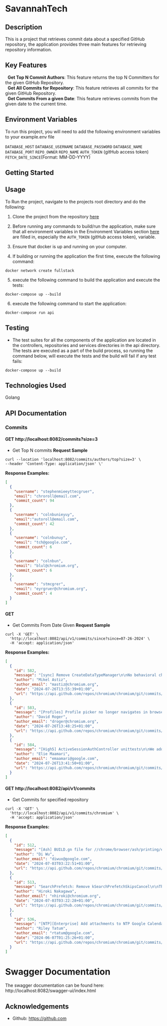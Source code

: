 
# SavannahTech



## Description
This is a project that retrieves commit data about a specified GitHub repository, the application provides three main features for retrieving repository information.
## Key Features

&nbsp;
__Get Top N Commit Authors__: This feature returns the top N Committers for the given GitHub Repository.\
&nbsp;
__Get All Commits for Repository__: This feature retrieves all commits for the given GitHub Repository. \
&nbsp;
__Get Commits From a given Date__: This feature retrieves commits from the given date to the current time.

## Environment Variables

To run this project, you will need to add the following environment variables to your example.env file

`DATABASE_HOST`
`DATABASE_USERNAME`
`DATABASE_PASSWORD`
`DATABASE_NAME`
`DATABASE_PORT`
`REPO_OWNER`
`REPO_NAME`
`AUTH_TOKEN` (gitHub access token)
`FETCH_DATE_SINCE`(Format: MM-DD-YYYY)



## Getting Started
## Usage
To Run the project, navigate to the projects root directory and do the following:
1. Clone the project from the repository [here](https://github.com/djfemz/savannah_Tech)

2. Before running any commands to build/run the application, make sure that all environment variables in the Environment Variables section [here](#environment-variables) are filled in, especially the `AUTH_TOKEN` (gitHub access token), variable.

3. Ensure that docker is up and running on your computer.
4. If building or running the application the first time, execute the following command:
```shell
docker network create fullstack
```
5. execute the following command to build the application and execute the tests:
```shell
docker-compose up --build
``` 

6. execute the following command to start the application:
```shell
docker-compose run api
```

## Testing
- The test suites for all the components of the application are located in the controllers, repositories and services directories in the api directory. The tests are executed as a part of the build process, so running the command below, will execute the tests and the build will fail if any test fails:
```shell
docker-compose up --build
``` 
## Technologies Used
Golang
## API Documentation

### Commits

#### GET http://localhost:8082/commits?size=3

- Get Top N commits
  **Request Sample**
```shell
curl --location 'localhost:8082/commits/authors/top?size=3' \
--header 'Content-Type: application/json' \'

```
**Response Examples:**
```json
[
  {
    "username": "stephenmieeyttecgruer",
    "email": "chroroll@email.com",
    "commit_count": 94
  },
  {
    "username": "colnbunieyuy",
    "email":"autoroll@email.com",
    "commit_count": 42
  },
  {
    "username": "colnbunuy",
    "email": "tch@google.com",
    "commit_count": 6
  },
  {
    "username": "colnbun",
    "email": "blul@chromium.org",
    "commit_count": 6
  },
  {
    "username": "stmcgrer",
    "email": "eyrgruer@chromium.org",
    "commit_count": 4
  }
]
```


#### GET
- Get Commits From Date Given
  **Request Sample**
```shell
curl -X 'GET' \
  'http://localhost:8082/api/v1/commits/since?since=07-26-2024' \
  -H 'accept: application/json'

```
**Response Examples:**
```json
[
  {
    "id": 582,
    "message": "[sync] Remove CreateDataTypeManager\n\nNo behavioral changes outside tests, as it always instantiates\nDataTypeManagerImpl.\n\nIn tests, before this class, a subclass was instantiated for the purpose\nof accessing some internal state. Instead, SyncEngine can be used for\nsimilar purposes, and everything else isn't externally visible and\narguably shouldn't be verified in tests.\n\nOne benefit is that SyncApiComponentFactory has a better-defined\nscope, which is dealing with SyncEngine instances. A TODO is added\nto find a better name for this class and make it less abstract.\n\nChange-Id: Ia54821245f07f09c49bb0c3d5dc595d1ac61bf0a\nBug: 335688372\nReviewed-on: https://chromium-review.googlesource.com/c/chromium/src/+/5741644\nCode-Coverage: findit-for-me@appspot.gserviceaccount.com <findit-for-me@appspot.gserviceaccount.com>\nCommit-Queue: Mikel Astiz <mastiz@chromium.org>\nReviewed-by: Marc Treib <treib@chromium.org>\nCr-Commit-Position: refs/heads/main@{#1333502}",
    "author": "Mikel Astiz",
    "author_email": "mastiz@chromium.org",
    "date": "2024-07-26T13:55:39+01:00",
    "url": "https://api.github.com/repos/chromium/chromium/git/commits/d66d47c65b5180387e321d05bffcf37be1d9112a"
  },
  {
    "id": 583,
    "message": "[Profiles] Profile picker no longer navigates in browser being destroyed\n\nBug: 40064092, 40242414\nChange-Id: Id8283b435a99254788225748800d7fec409fb9c6\nReviewed-on: https://chromium-review.googlesource.com/c/chromium/src/+/5741701\nReviewed-by: Greg Thompson <grt@chromium.org>\nCommit-Queue: David Roger <droger@chromium.org>\nCr-Commit-Position: refs/heads/main@{#1333501}",
    "author": "David Roger",
    "author_email": "droger@chromium.org",
    "date": "2024-07-26T13:48:25+01:00",
    "url": "https://api.github.com/repos/chromium/chromium/git/commits/1cd71739a1661436a24c9b8ea057dc9061e73ef0"
  },
  {
    "id": 584,
    "message": "[High5] ActiveSessionAuthController unittests\n\nWe add several unittests that test the behavior of\n`ActiveSessionAuthController`. We assert that it behaves correctly in\nthe case of correct and wrong password/pin inputs, and in the case of\ncanceling the dialog.\n\nBug: b:352238958, b:348326316\nChange-Id: I141d45f932ad9884253480e578c413ec61d948ab\nReviewed-on: https://chromium-review.googlesource.com/c/chromium/src/+/5735972\nReviewed-by: Xiyuan Xia <xiyuan@chromium.org>\nReviewed-by: Maksim Ivanov <emaxx@chromium.org>\nReviewed-by: Hardik Goyal <hardikgoyal@chromium.org>\nCommit-Queue: Elie Maamari <emaamari@google.com>\nCr-Commit-Position: refs/heads/main@{#1333500}",
    "author": "Elie Maamari",
    "author_email": "emaamari@google.com",
    "date": "2024-07-26T13:41:50+01:00",
    "url": "https://api.github.com/repos/chromium/chromium/git/commits/3d5950913dbbd130539cca48ada2812498e5cf48"
  }
]
```

#### GET http://localhost:8082/api/v1/commits
- Get Commits for specified repository

```shell
curl -X 'GET' \
  'http://localhost:8082/api/v1/commits/chromium' \
  -H 'accept: application/json'
```

**Response Examples:**
```json
[
  {
    "id": 512,
    "message": "[Ash] BUILD.gn file for //chrome/browser/ash/printing/enterprise\n\nThis CL is in preparation for the bigger refactoring of\nb/335294351, i.e., create BUILD.gn file for\n//chrome/browser/ash/printing.\n\nFixed: 349929005\nChange-Id: Ica977c77b90e544a67ba05235ff9ae135e67a21d\nReviewed-on: https://chromium-review.googlesource.com/c/chromium/src/+/5671705\nReviewed-by: Kyle Horimoto <khorimoto@chromium.org>\nCommit-Queue: Di Wu <diwux@google.com>\nCr-Commit-Position: refs/heads/main@{#1322534}",
    "author": "Di Wu",
    "author_email": "diwux@google.com",
    "date": "2024-07-03T03:22:51+01:00",
    "url": "https://api.github.com/repos/chromium/chromium/git/commits/f3b7c00ed532c792b044b5b66874360b6579fe6d"
  },
  {
    "id": 513,
    "message": "SearchPrefetch: Remove kSearchPrefetchSkipsCancel\n\nThis feature was enabled by default by https://crrev.com/c/4469310.\n\nNO_IFTTT=Changes will be done in the separate repository later.\n\nChange-Id: I04e933b7dd49e7c842bfd106b2536f5d516396c3\nBug: b/262915418\nReviewed-on: https://chromium-review.googlesource.com/c/chromium/src/+/5670607\nReviewed-by: Takashi Toyoshima <toyoshim@chromium.org>\nCommit-Queue: Hiroki Nakagawa <nhiroki@chromium.org>\nReviewed-by: Lingqi Chi <lingqi@chromium.org>\nCr-Commit-Position: refs/heads/main@{#1322533}",
    "author": "Hiroki Nakagawa",
    "author_email": "nhiroki@chromium.org",
    "date": "2024-07-03T03:22:28+01:00",
    "url": "https://api.github.com/repos/chromium/chromium/git/commits/41a083672130d62fc2bdc063992fd29f92ae1652"
  },
  {
    "id": 536,
    "message": "[NTP][Enterprise] Add attachments to NTP Google Calendar card\n\n* Pulled out some styles in cr-chip into variables so they could be\n  tweaked for this UI.\n* Set cr-chip white-space to nowrap because of wrapping that was\n  happening when the line of attachments was overflowing.\n* Optimized images.\n* Updated handler unittests to support multiple test server response\n  json files.\n\nscreenshot: http://screenshot/atkRdBXyD3m6gy2\n\nBug: 345258413\nChange-Id: Iba569ec40286d4233e478647d9d7e9e0635fcfd1\nReviewed-on: https://chromium-review.googlesource.com/c/chromium/src/+/5601712\nReviewed-by: John Lee <johntlee@chromium.org>\nCommit-Queue: Riley Tatum <rtatum@google.com>\nReviewed-by: Tibor Goldschwendt <tiborg@chromium.org>\nReviewed-by: Mustafa Emre Acer <meacer@chromium.org>\nCode-Coverage: findit-for-me@appspot.gserviceaccount.com <findit-for-me@appspot.gserviceaccount.com>\nCr-Commit-Position: refs/heads/main@{#1311650}",
    "author": "Riley Tatum",
    "author_email": "rtatum@google.com",
    "date": "2024-06-07T01:25:26+01:00",
    "url": "https://api.github.com/repos/chromium/chromium/git/commits/2a3f596567f102ac864379a80b0dad4a6852f591"
  }
]
```
# Swagger Documentation
The swagger documentation can be found here:
http://localhost:8082/swagger-ui/index.html

## Acknowledgements
- Github: https://github.com

